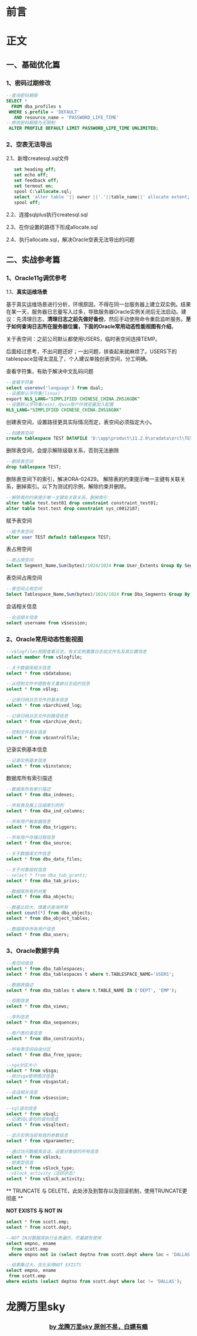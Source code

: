 # 前言





# 正文

## 一、基础优化篇

### 1、密码过期修改
```sql
--查询密码期限
SELECT *
  FROM dba_profiles s
 WHERE s.profile = 'DEFAULT'
   AND resource_name = 'PASSWORD_LIFE_TIME'
--修改密码期限为无限制
 ALTER PROFILE DEFAULT LIMIT PASSWORD_LIFE_TIME UNLIMITED;
```

### 2、空表无法导出

2.1、新增createsql.sql文件

```sql
   set heading off;
   set echo off;
   set feedback off;
   set termout on;
   spool C:\allocate.sql;
   select 'alter table '|| owner ||'.'||table_name||' allocate extent;' from dba_tables where SEGMENT_CREATED='NO';
   spool off;
```

2.2、连接sqlplus执行createsql.sql

2.3、在你设置的路径下形成allocate.sql

2.4、执行allocate.sql，解决Oracle空表无法导出的问题

## 二、实战参考篇

### 1、Oracle11g调优参考 

1.1、**真实运维场景**

基于真实运维场景进行分析，环境原因，不得在同一台服务器上建立双实例。结果在某一天，服务器日志量写入过多，导致服务器Oracle实例关闭后无法启动。建议：先清理日志，**清理日志之前先做好备份**，然后手动使用命令重启监听服务。**至于如何查询日志所在服务器位置，下面的Oracle常用动态性能视图有介绍**。



关于表空间：之前公司默认都使用USERS，临时表空间选择TEMP。

后面经过思考，不出问题还好；一出问题，排查起来就麻烦了。USERS下的tablespace显得太混乱了，个人建议单独创表空间，分工明确。




查看字符集，有助于解决中文乱码问题
```sql
--查看字符集
select userenv('language') from dual;
--设置默认字符集(linux)
export NLS_LANG="SIMPLIFIED CHINESE_CHINA.ZHS16GBK"
--设置默认字符集(win),在win用户环境变量加入配置
NLS_LANG="SIMPLIFIED CHINESE_CHINA.ZHS16GBK"
```

创建表空间，设置路径更具实际情况而定，表空间必须指定大小。
```sql
--创建表空间
create tablespace TEST DATAFILE 'D:\app\product\11.2.0\oradata\orcl\TEST.DBF' SIZE 256M;
```

删除表空间，会提示解除级联关系，否则无法删除
```sql
--删除表空间
drop tablespace TEST;
```
删除表空间下的索引，解决ORA-02429。
解除表的约束提示唯一主键有关联关系，删掉索引。以下为测试的示例，解除约束并删除。
```sql
--解除表的约束提示唯一主键有关联关系，删掉索引
alter table test.test01 drop constraint constraint_test01;
alter table test.test drop constraint sys_c0012187;
```

赋予表空间
```sql
--赋予表空间
alter user TEST default tablespace TEST;
```

表占用空间
```sql
--表占用空间
Select Segment_Name,Sum(bytes)/1024/1024 From User_Extents Group By Segment_Name;
```

表空间占用空间
```sql
--表空间占用空间
Select Tablespace_Name,Sum(bytes)/1024/1024 From Dba_Segments Group By Tablespace_Name;
```

会话相关信息
```sql
--会话相关信息
select username from v$session;
```

###  2、Oracle常用动态性能视图

```sql
--v$logfiles视图查看日志，有关实例重置日志组文件名及其位置信息
select member from v$logfile;
```

```sql
--关于数据库相关信息
select * from v$database;
```

```sql
--从控制文件中提取有关重做日志组的信息
select * from v$log;
```

```sql
--记录归档日志文件的基本信息
select * from v$archived_log;
```

```sql
--记录归档日志文件的路径信息
select * from v$archive_dest;
```

```sql
--控制文件相关信息
select * from v$controlfile;
```

记录实例基本信息
```sql
--记录实例基本信息
select * from v$instance;
```

数据库所有索引描述
```sql
--数据库所有索引描述
select * from dba_indexes;
```

```sql
--所有表及簇上压缩索引的列
select * from dba_ind_columns;
```

```sql
--所有用户触发器信息
select * from dba_triggers;
```

```sql
--所有用户存储过程信息
select * from dba_source;
```

```sql
--关于数据库文件信息
select * from dba_data_files;
```

```sql
--关于对象授权信息
--select * from dba_tab_grants;
select * from dba_tab_privs;
```

```sql
--数据库所有的对象
select * from dba_objects;
```

```sql
--数量比较大，慎重点查询所有
select count(*) from dba_objects;
select * from dba_object_tables;
```

```sql
--数据库中所有用户信息
select * from dba_users;
```


### 3、Oracle数据字典

```sql
--表空间信息
select * from dba_tablespaces;
select * from dba_tablespaces t where t.TABLESPACE_NAME='USERS';
```

```sql
--数据表描述
select * from dba_tables t where t.TABLE_NAME IN ('DEPT', 'EMP');
```

```sql
--视图信息
select * from dba_views;
```

```sql
--序列信息
select * from dba_sequences;
```

```sql
--用户表约束信息
select * from dba_constraints;
```

```sql
--所有表空间自由分区
select * from dba_free_space;
```

```sql
--sga分区大小
select * from v$sga;
--统计sga使用情况信息
select * from v$sgastat;
```

```sql
--会话相关信息
select * from v$session;
```

```sql
--sql语句信息
select * from v$sql;
--记录SQL语句的语句信息
select * from v$sqltext;
```

```sql
--显示实例当前有效的参数信息
select * from v$parameter;
```

```sql
--通过访问数据库会话，设置对象锁的所有信息
select * from v$lock;
--锁类型信息
select * from v$lock_type;
--v$lock_activity（活跃状态）
select * from v$lock_activity;
```



** TRUNCATE 与 DELETE，此处涉及到暂存以及回滚机制，使用TRUNCATE更彻底 **



**NOT EXISTS 与 NOT IN**

```sql
select * from scott.emp;
select * from scott.dept;
```

```sql
--NOT IN对数据库执行全表遍历，尽量避免使用
select empno, ename
  from scott.emp
 where empno not in (select deptno from scott.dept where loc = 'DALLAS');
```

 ```sql
--结果集过大，优化采用NOT EXISTS
select empno, ename
  from scott.emp
 where exists (select deptno from scott.dept where loc != 'DALLAS');
 ```

# 龙腾万里sky

<H3 align=center><a href="https://blog.csdn.net/Tolove_dream">by 龙腾万里sky 原创不易，白嫖有瘾</a></H3>
